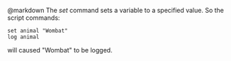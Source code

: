 @markdown
The *set* command sets a variable to a specified value.
	So the script commands:

~~~
set animal "Wombat"
log animal
~~~

will caused "Wombat" to be logged.
